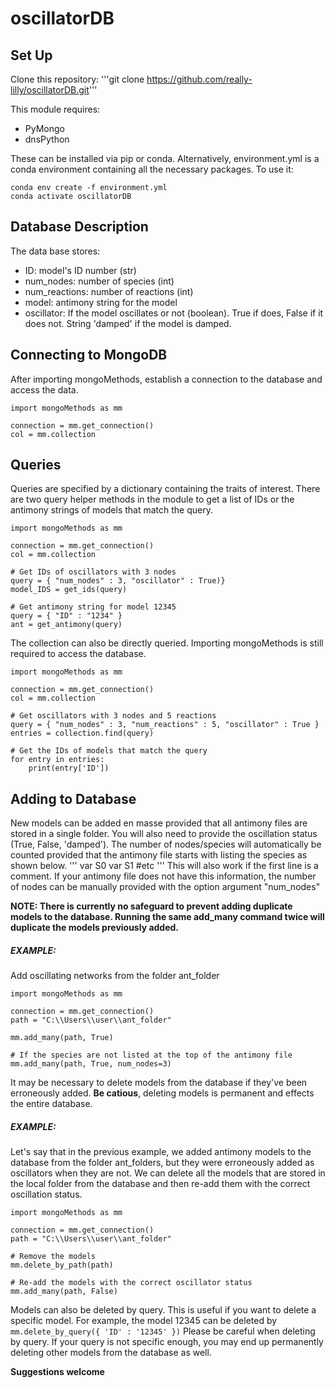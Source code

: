 # oscillatorDB

## Set Up
Clone this repository:
'''git clone https://github.com/really-lilly/oscillatorDB.git'''

This module requires:
* PyMongo
* dnsPython

These can be installed via pip or conda. Alternatively, environment.yml is a conda environment containing all the necessary packages. To use it:
```
conda env create -f environment.yml
conda activate oscillatorDB
```
## Database Description

The data base stores:
* ID: model's ID number (str)
* num_nodes: number of species (int)
* num_reactions: number of reactions (int)
* model: antimony string for the model
* oscillator: If the model oscillates or not (boolean). True if does, False if it does not. String 'damped' if the model is damped.

## Connecting to MongoDB
After importing mongoMethods, establish a connection to the database and access the data.
```
import mongoMethods as mm

connection = mm.get_connection()
col = mm.collection
```
## Queries

Queries are specified by a dictionary containing the traits of interest. There are two query helper methods in the module to get a list of IDs or the antimony strings of models that match the query. 
```
import mongoMethods as mm

connection = mm.get_connection()
col = mm.collection

# Get IDs of oscillators with 3 nodes
query = { "num_nodes" : 3, "oscillator" : True)}
model_IDS = get_ids(query)

# Get antimony string for model 12345
query = { "ID" : "1234" }
ant = get_antimony(query)
```

The collection can also be directly queried. Importing mongoMethods is still required to access the database.
```
import mongoMethods as mm

connection = mm.get_connection()
col = mm.collection

# Get oscillators with 3 nodes and 5 reactions
query = { "num_nodes" : 3, "num_reactions" : 5, "oscillator" : True }
entries = collection.find(query)

# Get the IDs of models that match the query
for entry in entries:
    print(entry['ID'])
```

## Adding to Database

New models can be added en masse provided that all antimony files are stored in a single folder. You will also need to provide the oscillation status (True, False, 'damped'). The number of nodes/species will automatically be counted provided that the antimony file starts with listing the species as shown below. 
'''
var S0
var S1
#etc
'''
This will also work if the first line is a comment. If your antimony file does not have this information, the number of nodes can be manually provided with the option argument "num_nodes"

**NOTE: There is currently no safeguard to prevent adding duplicate models to the database. Running the same add_many command twice will duplicate the models previously added.**

##### EXAMPLE: 
Add oscillating networks from the folder ant_folder
```
import mongoMethods as mm

connection = mm.get_connection()
path = "C:\\Users\\user\\ant_folder"

mm.add_many(path, True)

# If the species are not listed at the top of the antimony file
mm.add_many(path, True, num_nodes=3)
```

It may be necessary to delete models from the database if they've been erroneously added. **Be catious**, deleting models is permanent and effects the entire database.

##### EXAMPLE:
Let's say that in the previous example, we added antimony models to the database from the folder ant_folders, but they were erroneously added as oscillators when they are not. We can delete all the models that are stored in the local folder from the database and then re-add them with the correct oscillation status.
```
import mongoMethods as mm

connection = mm.get_connection()
path = "C:\\Users\\user\\ant_folder"

# Remove the models
mm.delete_by_path(path)

# Re-add the models with the correct oscillator status
mm.add_many(path, False)
```
Models can also be deleted by query. This is useful if you want to delete a specific model. For example, the model 12345 can be deleted by
```mm.delete_by_query({ 'ID' : '12345' })```
Please be careful when deleting by query. If your query is not specific enough, you may end up permanently deleting other models from the database as well.

**Suggestions welcome**
